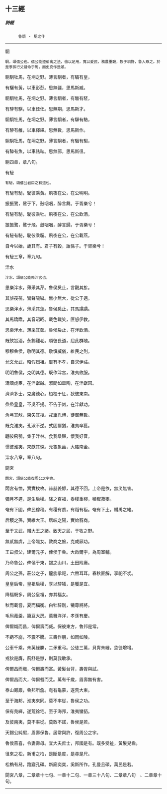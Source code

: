 

## 十三經

##### 詩經
　　　`魯頌 ‧ 駉之什`

* * *

駉

`駉，頌僖公也。僖公能遵伯禽之法，儉以足用，寬以愛民，務農重穀，牧于坰野，魯人尊之。於是季孫行父請命于周，而史克作是頌。`

駉駉牡馬，在坰之野。薄言駉者，有驈有皇，

有驪有黃，以車彭彭。思無疆，思馬斯臧。

駉駉牡馬，在坰之野。薄言駉者，有騅有駓，

有騂有騏，以車伾伾。思無期，思馬斯才。

駉駉牡馬，在坰之野。薄言駉者，有驒有駱，

有駵有雒，以車繹繹。思無斁，思馬斯作。

駉駉牡馬，在坰之野。薄言駉者，有駰有騢，

有驔有魚，以車祛祛。思無邪，思馬斯徂。

駉四章，章八句。

有駜

`有駜，頌僖公君臣之有道也。`

有駜有駜，駜彼乘黃。夙夜在公，在公明明。

振振鷺，鷺于下。鼓咽咽，醉言舞。于胥樂兮！

有駜有駜，駜彼乘牡。夙夜在公，在公飲酒。

振振鷺，鷺于飛。鼓咽咽，醉言歸。于胥樂兮！

有駜有駜，駜彼乘駽。夙夜在公，在公載燕。

自今以始，歲其有。君子有穀，詒孫子。于胥樂兮！

有駜三章，章九句。

泮水

`泮水，頌僖公能修泮宮也。`

思樂泮水，薄采其芹。魯侯戾止，言觀其旂。

其旂茷茷，鸞聲噦噦。無小無大，從公于邁。

思樂泮水，薄采其藻。魯侯戾止，其馬蹻蹻。

其馬蹻蹻，其音昭昭。載色載笑，匪怒伊教。

思樂泮水，薄采其茆。魯侯戾止，在泮飲酒。

既飲旨酒，永錫難老。順彼長道，屈此群醜。

穆穆魯侯，敬明其德。敬慎威儀，維民之則。

允文允武，昭假烈祖。靡有不孝，自求伊祜。

明明魯侯，克明其德。既作泮宮，淮夷攸服。

矯矯虎臣，在泮獻馘。淑問如皐陶，在泮獻囚。

濟濟多士，克廣德心。桓桓于征，狄彼東南。

烝烝皇皇，不吳不揚。不告于訩，在泮獻功。

角弓其觩，束矢其搜。戎車孔博，徒御無斁。

既克淮夷，孔淑不逆。式固爾猶，淮夷卒獲。

翩彼飛鴞，集于泮林。食我桑黮，懷我好音。

憬彼淮夷，來獻其琛。元龜象齒，大賂南金。

泮水八章，章八句。

閟宮

`閟宮，頌僖公能復周公之宇也。`

閟宮有恤，實實枚枚。赫赫姜嫄，其德不回。上帝是依，無災無害。

彌月不遲，是生后稷。降之百福，黍稷重穋，稙穉菽麥。

奄有下國，俾民稼穡。有稷有黍，有稻有秬。奄有下土，纘禹之緒。

后稷之孫，實維大王。居岐之陽，實始翦商。

至于文武，纘大王之緒。致天之屆，于牧之野。

無貳無虞，上帝臨女。敦商之旅，克咸厥功。

王曰叔父，建爾元子，俾侯于魯。大啟爾宇，為周室輔。

乃命魯公，俾侯于東，錫之山川，土田附庸。

周公之孫，莊公之子，龍旂承祀，六轡耳耳。春秋匪解，享祀不忒。

皇皇后帝，皇祖后稷，享以騂犧，是饗是宜。

降福既多，周公皇祖，亦其福女。

秋而載嘗，夏而楅衡。白牡騂剛，犧尊將將。

毛炰胾羹，籩豆大房。萬舞洋洋，孝孫有慶。

俾爾熾而昌，俾爾壽而臧。保彼東方，魯邦是常。

不虧不崩，不震不騰。三壽作朋，如岡如陵。

公車千乘，朱英綠縢，二矛重弓。公徒三萬，貝冑朱綅，烝徒增增。

戎狄是膺，荊舒是懲，則莫我敢承。

俾爾昌而熾，俾爾壽而富。黃髮台背，壽胥與試。

俾爾昌而大，俾爾耆而艾。萬有千歲，眉壽無有害。

泰山巖巖，魯邦所詹。奄有龜蒙，遂荒大東。

至于海邦，淮夷來同。莫不率從，魯侯之功。

保有鳧繹，遂荒徐宅。至于海邦，淮夷蠻貊。

及彼南夷，莫不率從。莫敢不諾，魯侯是若。

天錫公純嘏，眉壽保魯。居常與許，復周公之宇。

魯侯燕喜，令妻壽母。宜大夫庶士，邦國是有。既多受祉，黃髮兒齒。

徂來之松，新甫之柏，是斷是度，是尋是尺。

松桷有舄，路寢孔碩。新廟奕奕，奚斯所作。孔曼且碩，萬民是若。

閟宮八章，二章章十七句、一章十二句、一章三十八句、二章章八句　、二章章十句。

* * *

